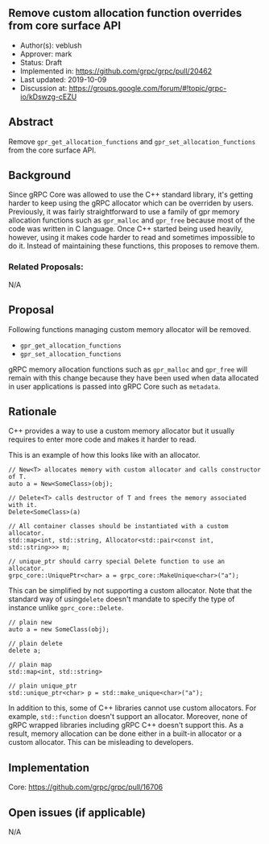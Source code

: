 Remove custom allocation function overrides from core surface API
----
* Author(s): veblush
* Approver: mark
* Status: Draft
* Implemented in: https://github.com/grpc/grpc/pull/20462
* Last updated: 2019-10-09
* Discussion at: https://groups.google.com/forum/#!topic/grpc-io/kDswzg-cEZU

## Abstract

Remove `gpr_get_allocation_functions` and `gpr_set_allocation_functions`
from the core surface API.

## Background

Since gRPC Core was allowed to use the C++ standard library, it's getting
harder to keep using the gRPC allocator which can be overriden by users.
Previously, it was fairly straightforward to use a family of gpr memory
allocation functions such as `gpr_malloc` and `gpr_free` because most of
the code was written in C language.
Once C++ started being used heavily, however, using it makes code harder to
read and sometimes impossible to do it.
Instead of maintaining these functions, this proposes to remove them.

### Related Proposals:

N/A

## Proposal

Following functions managing custom memory allocator will be removed.

- `gpr_get_allocation_functions`
- `gpr_set_allocation_functions`

gRPC memory allocation functions such as `gpr_malloc` and `gpr_free` will
remain with this change because they have been used when data allocated in
user applications is passed into gRPC Core such as `metadata`.

## Rationale

C++ provides a way to use a custom memory allocator but it usually requires to
enter more code and makes it harder to read. 

This is an example of how this looks like with an allocator.

```
// New<T> allocates memory with custom allocator and calls constructor of T.
auto a = New<SomeClass>(obj);

// Delete<T> calls destructor of T and frees the memory associated with it.
Delete<SomeClass>(a)

// All container classes should be instantiated with a custom allocator.
std::map<int, std::string, Allocator<std::pair<const int, std::string>>> m;

// unique_ptr should carry special Delete function to use an allocator.
grpc_core::UniquePtr<char> a = grpc_core::MakeUnique<char>("a");
```

This can be simplified by not supporting a custom allocator. Note that the 
standard way of using`delete` doesn't mandate to specify the type of instance
 unlike `gprc_core::Delete`.

```
// plain new
auto a = new SomeClass(obj);

// plain delete
delete a;

// plain map
std::map<int, std::string>

// plain unique_ptr
std::unique_ptr<char> p = std::make_unique<char>("a");
```

In addition to this, some of C++ libraries cannot use custom allocators.
For example, `std::function` doesn't support an allocator. Moreover,
none of gRPC wrapped libraries including gRPC C++ doesn't support this.
As a result, memory allocation can be done either in a built-in allocator
or a custom allocator. This can be misleading to developers.

## Implementation

Core: https://github.com/grpc/grpc/pull/16706

## Open issues (if applicable)

N/A
